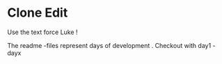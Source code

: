 # Clone Edit
Use the text force Luke !

The readme -files represent days of development . Checkout with day1 - dayx


